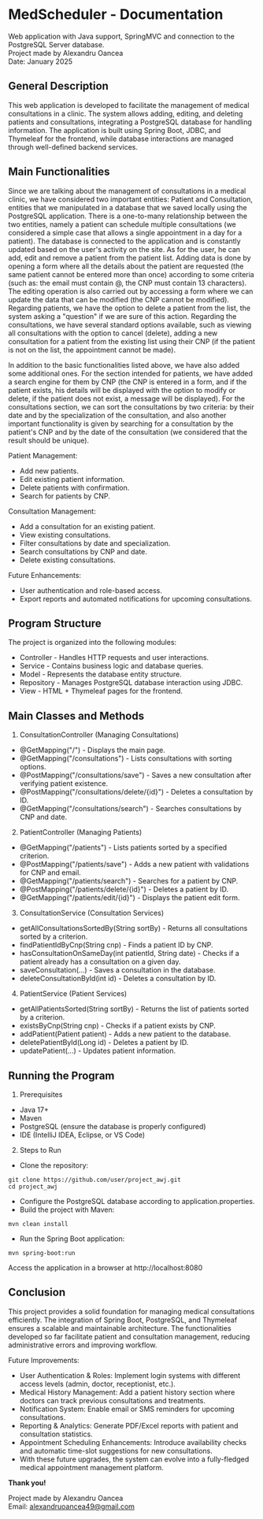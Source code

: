 # MedScheduler - Documentation
Web application with Java support, SpringMVC and connection to the PostgreSQL Server database. <br>
Project made by Alexandru Oancea <br>
Date: January 2025 <br>

## General Description
This web application is developed to facilitate the management of medical consultations in a clinic. The system allows adding, editing, and deleting patients and consultations, integrating a PostgreSQL database for handling information. The application is built using Spring Boot, JDBC, and Thymeleaf for the frontend, while database interactions are managed through well-defined backend services.

## Main Functionalities
Since we are talking about the management of consultations in a medical clinic, we have considered two important entities: Patient and Consultation, entities that we manipulated in a database that we saved locally using the PostgreSQL application. There is a one-to-many relationship between the two entities, namely a patient can schedule multiple consultations (we considered a simple case that allows a single appointment in a day for a patient). The database is connected to the application and is constantly updated based on the user's activity on the site. As for the user, he can add, edit and remove a patient from the patient list. Adding data is done by opening a form where all the details about the patient are requested (the same patient cannot be entered more than once) according to some criteria (such as: the email must contain @, the CNP must contain 13 characters). The editing operation is also carried out by accessing a form where we can update the data that can be modified (the CNP cannot be modified). Regarding patients, we have the option to delete a patient from the list, the system asking a "question" if we are sure of this action. Regarding the consultations, we have several standard options available, such as viewing all consultations with the option to cancel (delete), adding a new consultation for a patient from the existing list using their CNP (if the patient is not on the list, the appointment cannot be made). <br>

In addition to the basic functionalities listed above, we have also added some additional ones. For the section intended for patients, we have added a search engine for them by CNP (the CNP is entered in a form, and if the patient exists, his details will be displayed with the option to modify or delete, if the patient does not exist, a message will be displayed). For the consultations section, we can sort the consultations by two criteria: by their date and by the specialization of the consultation, and also another important functionality is given by searching for a consultation by the patient's CNP and by the date of the consultation (we considered that the result should be unique).

Patient Management:
  + Add new patients.
  + Edit existing patient information.
  + Delete patients with confirmation.
  + Search for patients by CNP.

Consultation Management:
  + Add a consultation for an existing patient.
  + View existing consultations.
  + Filter consultations by date and specialization.
  + Search consultations by CNP and date.
  + Delete existing consultations.

Future Enhancements:
  + User authentication and role-based access.
  + Export reports and automated notifications for upcoming consultations.
## Program Structure
The project is organized into the following modules:
  + Controller - Handles HTTP requests and user interactions.
  + Service - Contains business logic and database queries.
  + Model - Represents the database entity structure.
  + Repository - Manages PostgreSQL database interaction using JDBC.
  + View - HTML + Thymeleaf pages for the frontend.
## Main Classes and Methods
1. ConsultationController (Managing Consultations)
  + @GetMapping("/") - Displays the main page.
  + @GetMapping("/consultations") - Lists consultations with sorting options.
  + @PostMapping("/consultations/save") - Saves a new consultation after verifying patient existence.
  + @PostMapping("/consultations/delete/{id}") - Deletes a consultation by ID.
  + @GetMapping("/consultations/search") - Searches consultations by CNP and date.

2. PatientController (Managing Patients)
  + @GetMapping("/patients") - Lists patients sorted by a specified criterion.
  + @PostMapping("/patients/save") - Adds a new patient with validations for CNP and email.
  + @GetMapping("/patients/search") - Searches for a patient by CNP.
  + @PostMapping("/patients/delete/{id}") - Deletes a patient by ID.
  + @GetMapping("/patients/edit/{id}") - Displays the patient edit form.

3. ConsultationService (Consultation Services)
  + getAllConsultationsSortedBy(String sortBy) - Returns all consultations sorted by a criterion.
  + findPatientIdByCnp(String cnp) - Finds a patient ID by CNP.
  + hasConsultationOnSameDay(int patientId, String date) - Checks if a patient already has a consultation on a given day.
  + saveConsultation(...) - Saves a consultation in the database.
  + deleteConsultationById(int id) - Deletes a consultation by ID.

4. PatientService (Patient Services)
  + getAllPatientsSorted(String sortBy) - Returns the list of patients sorted by a criterion.
  + existsByCnp(String cnp) - Checks if a patient exists by CNP.
  + addPatient(Patient patient) - Adds a new patient to the database.
  + deletePatientById(Long id) - Deletes a patient by ID.
  + updatePatient(...) - Updates patient information.
## Running the Program
1. Prerequisites
  + Java 17+
  + Maven
  + PostgreSQL (ensure the database is properly configured)
  + IDE (IntelliJ IDEA, Eclipse, or VS Code)

2. Steps to Run
  + Clone the repository:
  ```
  git clone https://github.com/user/project_awj.git
  cd project_awj
  ```
  + Configure the PostgreSQL database according to application.properties.
  + Build the project with Maven:
  ```
  mvn clean install
  ```
  +  Run the Spring Boot application:
  ```
  mvn spring-boot:run
  ```
Access the application in a browser at http://localhost:8080
## Conclusion
This project provides a solid foundation for managing medical consultations efficiently. The integration of Spring Boot, PostgreSQL, and Thymeleaf ensures a scalable and maintainable architecture. The functionalities developed so far facilitate patient and consultation management, reducing administrative errors and improving workflow.

Future Improvements:
  + User Authentication & Roles: Implement login systems with different access levels (admin, doctor, receptionist, etc.).
  + Medical History Management: Add a patient history section where doctors can track previous consultations and treatments.
  + Notification System: Enable email or SMS reminders for upcoming consultations.
  + Reporting & Analytics: Generate PDF/Excel reports with patient and consultation statistics.
  + Appointment Scheduling Enhancements: Introduce availability checks and automatic time-slot suggestions for new consultations.
  + With these future upgrades, the system can evolve into a fully-fledged medical appointment management platform.

__Thank you!__

Project made by Alexandru Oancea <br>
Email: alexandruoancea49@gmail.com
